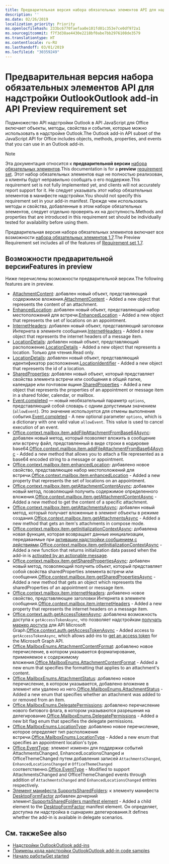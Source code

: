 ```yaml
---
title: Предварительная версия набора обязательных элементов API для надстройки Outlook
description: ''
ms.date: 02/26/2019
localization_priority: Priority
ms.openlocfilehash: 233bc6770faefaa0e101fd01c353e7ce0df972a1
ms.sourcegitcommit: f7f3d38ae4430e2218bf0abe7bb2976108de3579
ms.translationtype: HT
ms.contentlocale: ru-RU
ms.lasthandoff: 03/01/2019
ms.locfileid: "30359249"
---
```

# <a name="outlook-add-in-api-preview-requirement-set"></a><span data-ttu-id="e04d3-102">Предварительная версия набора обязательных элементов API для надстройки Outlook</span><span class="sxs-lookup"><span data-stu-id="e04d3-102">Outlook add-in API Preview requirement set</span></span>

<span data-ttu-id="e04d3-103">Подмножество API надстройки Outlook в API JavaScript для Office включает объекты, методы, свойства и события, которые можно использовать в надстройке Outlook.</span><span class="sxs-lookup"><span data-stu-id="e04d3-103">The Outlook add-in API subset of the JavaScript API for Office includes objects, methods, properties, and events that you can use in an Outlook add-in.</span></span>

> [!NOTE]
> <span data-ttu-id="e04d3-104">Эта документация относится к **предварительной версии** [набора обязательных элементов](/office/dev/add-ins/reference/requirement-sets/outlook-api-requirement-sets).</span><span class="sxs-lookup"><span data-stu-id="e04d3-104">This documentation is for a **preview** [requirement set](/office/dev/add-ins/reference/requirement-sets/outlook-api-requirement-sets).</span></span> <span data-ttu-id="e04d3-105">Этот набор обязательных элементов еще не полностью реализован, а клиенты будут неправильно сообщать о его поддержке.</span><span class="sxs-lookup"><span data-stu-id="e04d3-105">This requirement set is not fully implemented yet, and clients will not accurately report support for it.</span></span> <span data-ttu-id="e04d3-106">Не следует указывать этот набор обязательных элементов в манифесте надстройки.</span><span class="sxs-lookup"><span data-stu-id="e04d3-106">You should not specify this requirement set in your add-in manifest.</span></span> <span data-ttu-id="e04d3-107">Прежде чем использовать методы и свойства, добавленные в этом наборе обязательных элементов, следует отдельно проверять их на доступность.</span><span class="sxs-lookup"><span data-stu-id="e04d3-107">Methods and properties that are introduced in this requirement set should be individually tested for availability before using them.</span></span>

<span data-ttu-id="e04d3-108">Предварительная версия набора обязательных элементов включает все возможности [набора обязательных элементов 1.7](../requirement-set-1.7/outlook-requirement-set-1.7.md).</span><span class="sxs-lookup"><span data-stu-id="e04d3-108">The Preview Requirement set includes all of the features of [Requirement set 1.7](../requirement-set-1.7/outlook-requirement-set-1.7.md).</span></span>

## <a name="features-in-preview"></a><span data-ttu-id="e04d3-109">Возможности предварительной версии</span><span class="sxs-lookup"><span data-stu-id="e04d3-109">Features in preview</span></span>

<span data-ttu-id="e04d3-110">Ниже перечислены возможности предварительной версии.</span><span class="sxs-lookup"><span data-stu-id="e04d3-110">The following features are in preview.</span></span>

- <span data-ttu-id="e04d3-111">[AttachmentContent](/javascript/api/outlook/office.attachmentcontent): добавлен новый объект, представляющий содержимое вложения.</span><span class="sxs-lookup"><span data-stu-id="e04d3-111">[AttachmentContent](/javascript/api/outlook/office.attachmentcontent) - Added a new object that represents the content of an attachment.</span></span>
- <span data-ttu-id="e04d3-112">[EnhancedLocation](/javascript/api/outlook/office.enhancedlocation): добавлен новый объект, представляющий набор местоположений для встречи.</span><span class="sxs-lookup"><span data-stu-id="e04d3-112">[EnhancedLocation](/javascript/api/outlook/office.enhancedlocation) - Added a new object that represents the set of locations on an appointment.</span></span>
- <span data-ttu-id="e04d3-113">[InternetHeaders](/javascript/api/outlook/office.internetheaders): добавлен новый объект, представляющий заголовки Интернета в элементе сообщения.</span><span class="sxs-lookup"><span data-stu-id="e04d3-113">[InternetHeaders](/javascript/api/outlook/office.internetheaders) - Added a new object that represents the internet headers of a message item.</span></span>
- <span data-ttu-id="e04d3-114">[LocationDetails](/javascript/api/outlook/office.locationdetails): добавлен новый объект, представляющий расположение.</span><span class="sxs-lookup"><span data-stu-id="e04d3-114">[LocationDetails](/javascript/api/outlook/office.locationdetails) - Added a new object that represents a location.</span></span> <span data-ttu-id="e04d3-115">Только для чтения.</span><span class="sxs-lookup"><span data-stu-id="e04d3-115">Read only.</span></span>
- <span data-ttu-id="e04d3-116">[LocationDetails](/javascript/api/outlook/office.locationidentifier): добавлен новый объект, представляющий идентификатор расположения.</span><span class="sxs-lookup"><span data-stu-id="e04d3-116">[LocationIdentifier](/javascript/api/outlook/office.locationidentifier) - Added a new object that represents the id of a location.</span></span>
- <span data-ttu-id="e04d3-117">[SharedProperties](/javascript/api/outlook/office.sharedproperties): добавлен новый объект, который представляет свойства элемента встречи или сообщения в общей папке, календаре или почтовом ящике.</span><span class="sxs-lookup"><span data-stu-id="e04d3-117">[SharedProperties](/javascript/api/outlook/office.sharedproperties) - Added a new object that represents the properties of an appointment or message item in a shared folder, calendar, or mailbox.</span></span>
- <span data-ttu-id="e04d3-p103">[Event.completed](/javascript/api/office/office.addincommands.event#completed-options-) — новый необязательный параметр `options`, представляющий собой словарь с одним допустимым значением (`allowEvent`). Это значение используется для отмены выполнения события.</span><span class="sxs-lookup"><span data-stu-id="e04d3-p103">[Event.completed](/javascript/api/office/office.addincommands.event#completed-options-) - A new optional parameter `options`, which is a dictionary with one valid value `allowEvent`. This value is used to cancel execution of an event.</span></span>
- <span data-ttu-id="e04d3-120">[Office.context.mailbox.item.addFileAttachmentFromBase64Async](office.context.mailbox.item.md#addfileattachmentfrombase64asyncbase64file-attachmentname-options-callback): добавлен новый метод, который позволяет вложить в сообщение или встречу файл, представленный в виде строки в кодировке base64.</span><span class="sxs-lookup"><span data-stu-id="e04d3-120">[Office.context.mailbox.item.addFileAttachmentFromBase64Async](office.context.mailbox.item.md#addfileattachmentfrombase64asyncbase64file-attachmentname-options-callback) - Added a new method that allows you to attach a file represented as a base64 encoded string to a message or appointment.</span></span>
- <span data-ttu-id="e04d3-121">[Office.context.mailbox.item.enhancedLocation](office.context.mailbox.item.md#enhancedlocation-enhancedlocationjavascriptapioutlookofficeenhancedlocation): добавлено новое свойство, представляющее набор местоположений для встречи.</span><span class="sxs-lookup"><span data-stu-id="e04d3-121">[Office.context.mailbox.item.enhancedLocation](office.context.mailbox.item.md#enhancedlocation-enhancedlocationjavascriptapioutlookofficeenhancedlocation) - Added a new property that represents the set of locations on an appointment.</span></span>
- <span data-ttu-id="e04d3-122">[Office.context.mailbox.item.getAttachmentContentAsync](office.context.mailbox.item.md#getattachmentcontentasyncattachmentid-options-callback--attachmentcontentjavascriptapioutlookofficeattachmentcontent): добавлен новый метод, позволяющий получить содержимое определенного вложения.</span><span class="sxs-lookup"><span data-stu-id="e04d3-122">[Office.context.mailbox.item.getAttachmentContentAsync](office.context.mailbox.item.md#getattachmentcontentasyncattachmentid-options-callback--attachmentcontentjavascriptapioutlookofficeattachmentcontent) - Added a new method to get the content of a specific attachment.</span></span>
- <span data-ttu-id="e04d3-123">[Office.context.mailbox.item.getAttachmentsAsync](office.context.mailbox.item.md#getattachmentsasyncoptions-callback--arrayattachmentdetailsjavascriptapioutlookofficeattachmentdetails): добавлен новый метод, который получает вложенные в элемент объекты в режиме создания.</span><span class="sxs-lookup"><span data-stu-id="e04d3-123">[Office.context.mailbox.item.getAttachmentsAsync](office.context.mailbox.item.md#getattachmentsasyncoptions-callback--arrayattachmentdetailsjavascriptapioutlookofficeattachmentdetails) - Added a new method that gets an item's attachments in compose mode.</span></span>
- <span data-ttu-id="e04d3-124">[Office.context.mailbox.item.getInitializationContextAsync](office.context.mailbox.item.md#getinitializationcontextasyncoptions-callback): добавлена новая функция, которая возвращает данные инициализации, передаваемые при [активации надстройки сообщением с действиями](https://docs.microsoft.com/outlook/actionable-messages/invoke-add-in-from-actionable-message).</span><span class="sxs-lookup"><span data-stu-id="e04d3-124">[Office.context.mailbox.item.getInitializationContextAsync](office.context.mailbox.item.md#getinitializationcontextasyncoptions-callback) - Added a new function that returns initialization data passed when the add-in is [activated by an actionable message](https://docs.microsoft.com/outlook/actionable-messages/invoke-add-in-from-actionable-message).</span></span>
- <span data-ttu-id="e04d3-125">[Office.context.mailbox.item.getSharedPropertiesAsync](office.context.mailbox.item.md#getsharedpropertiesasyncoptions-callback): добавлен новый метод, позволяющий получить объект, который представляет собой свойства sharedProperties элемента встречи или сообщения.</span><span class="sxs-lookup"><span data-stu-id="e04d3-125">[Office.context.mailbox.item.getSharedPropertiesAsync](office.context.mailbox.item.md#getsharedpropertiesasyncoptions-callback) - Added a new method that gets an object which represents the sharedProperties of an appointment or message item.</span></span>
- <span data-ttu-id="e04d3-126">[Office.context.mailbox.item.internetHeaders](office.context.mailbox.item.md#internetheaders-internetheadersjavascriptapioutlookofficeinternetheaders): добавлено новое свойство, представляющее заголовки Интернета в элементе сообщения.</span><span class="sxs-lookup"><span data-stu-id="e04d3-126">[Office.context.mailbox.item.internetHeaders](office.context.mailbox.item.md#internetheaders-internetheadersjavascriptapioutlookofficeinternetheaders) - Added a new property that represents the internet headers on a message item.</span></span>
- <span data-ttu-id="e04d3-127">[Office.context.auth.getAccessTokenAsync](https://docs.microsoft.com/office/dev/add-ins/develop/sso-in-office-add-ins#sso-api-reference): добавлена возможность доступа к `getAccessTokenAsync`, что позволяет надстройкам [получать маркер доступа](https://docs.microsoft.com/outlook/add-ins/authenticate-a-user-with-an-sso-token) для API Microsoft Graph.</span><span class="sxs-lookup"><span data-stu-id="e04d3-127">[Office.context.auth.getAccessTokenAsync](https://docs.microsoft.com/office/dev/add-ins/develop/sso-in-office-add-ins#sso-api-reference) - Added access to `getAccessTokenAsync`, which allows add-ins to [get an access token](https://docs.microsoft.com/outlook/add-ins/authenticate-a-user-with-an-sso-token) for the Microsoft Graph API.</span></span>
- <span data-ttu-id="e04d3-128">[Office.MailboxEnums.AttachmentContentFormat](/javascript/api/outlook/office.mailboxenums.attachmentcontentformat): добавлено новое перечисление, в котором указывается форматирование, применяемое к содержимому вложения.</span><span class="sxs-lookup"><span data-stu-id="e04d3-128">[Office.MailboxEnums.AttachmentContentFormat](/javascript/api/outlook/office.mailboxenums.attachmentcontentformat) - Added a new enum that specifies the formatting that applies to an attachment's content.</span></span>
- <span data-ttu-id="e04d3-129">[Office.MailboxEnums.AttachmentStatus](/javascript/api/outlook/office.mailboxenums.attachmentstatus): добавлено новое перечисление, в котором указывается, добавлено вложение в элемент или удалено из него.</span><span class="sxs-lookup"><span data-stu-id="e04d3-129">[Office.MailboxEnums.AttachmentStatus](/javascript/api/outlook/office.mailboxenums.attachmentstatus) - Added a new enum that specifies whether an attachment was added to or removed from an item.</span></span>
- <span data-ttu-id="e04d3-130">[Office.MailboxEnums.DelegatePermissions](/javascript/api/outlook/office.mailboxenums.delegatepermissions): добавлено перечисление нового битового флага, в котором указываются разрешения на делегирование.</span><span class="sxs-lookup"><span data-stu-id="e04d3-130">[Office.MailboxEnums.DelegatePermissions](/javascript/api/outlook/office.mailboxenums.delegatepermissions) - Added a new bit flag enum that specifies the delegate permissions.</span></span>
- <span data-ttu-id="e04d3-131">[Office.MailboxEnums.LocationType](/javascript/api/outlook/office.mailboxenums.locationtype): добавлено новое перечисление, которое определяет тип расположения встречи.</span><span class="sxs-lookup"><span data-stu-id="e04d3-131">[Office.MailboxEnums.LocationType](/javascript/api/outlook/office.mailboxenums.locationtype) - Added a new enum that specifies an appointment location's type.</span></span>
- <span data-ttu-id="e04d3-132">[Office.EventType](/javascript/api/office/office.eventtype): элемент изменен для поддержки событий AttachmentsChanged, EnhancedLocationsChanged и OfficeThemeChanged путем добавления записей `AttachmentsChanged`, `EnhancedLocationsChanged` и `OfficeThemeChanged` соответственно.</span><span class="sxs-lookup"><span data-stu-id="e04d3-132">[Office.EventType](/javascript/api/office/office.eventtype) - Modified to support AttachmentsChanged and OfficeThemeChanged events through addition of `AttachmentsChanged` and `EnhancedLocationsChanged` entries respectively.</span></span>
- <span data-ttu-id="e04d3-133">[Элемент манифеста SupportsSharedFolders](../../manifest/supportssharedfolders.md): к элементу манифеста [DesktopFormFactor](../../manifest/desktopformfactor.md) добавлен дочерний элемент.</span><span class="sxs-lookup"><span data-stu-id="e04d3-133">[SupportsSharedFolders manifest element](../../manifest/supportssharedfolders.md) - Added a child element to the [DesktopFormFactor](../../manifest/desktopformfactor.md) manifest element.</span></span> <span data-ttu-id="e04d3-134">Он определяет, доступна ли надстройка в сценариях делегирования.</span><span class="sxs-lookup"><span data-stu-id="e04d3-134">It defines whether the add-in is available in delegate scenarios.</span></span>

## <a name="see-also"></a><span data-ttu-id="e04d3-135">См. также</span><span class="sxs-lookup"><span data-stu-id="e04d3-135">See also</span></span>

- [<span data-ttu-id="e04d3-136">Надстройки Outlook</span><span class="sxs-lookup"><span data-stu-id="e04d3-136">Outlook add-ins</span></span>](https://docs.microsoft.com/outlook/add-ins/)
- [<span data-ttu-id="e04d3-137">Примеры кода надстройки Outlook</span><span class="sxs-lookup"><span data-stu-id="e04d3-137">Outlook add-in code samples</span></span>](https://developer.microsoft.com/outlook/gallery/?filterBy=Outlook,Samples,Add-ins)
- [<span data-ttu-id="e04d3-138">Начало работы</span><span class="sxs-lookup"><span data-stu-id="e04d3-138">Get started</span></span>](https://docs.microsoft.com/outlook/add-ins/quick-start)

